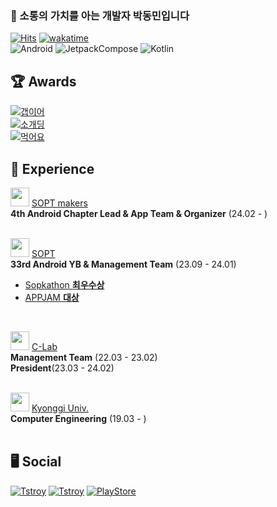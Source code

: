 ### 👋 소통의 가치를 아는 개발자 박동민입니다    
[![Hits](https://hits.seeyoufarm.com/api/count/incr/badge.svg?url=https%3A%2F%2Fgithub.com%2Fchattymin&count_bg=%2379C83D&title_bg=%23555555&icon=github.svg&icon_color=%23E7E7E7&title=hits&edge_flat=true)](https://hits.seeyoufarm.com)
[![wakatime](https://wakatime.com/badge/user/018b6af5-b526-4585-90a3-a8dd3d9e5a33.svg)](https://wakatime.com/@018b6af5-b526-4585-90a3-a8dd3d9e5a33)   
![Android](https://img.shields.io/badge/Android-3DDC84?style=for-the-badge&logo=Android&logoColor=white)
![JetpackCompose](https://img.shields.io/badge/JetpackCompose-4285F4?style=for-the-badge&logo=jetpackcompose&logoColor=white)
![Kotlin](https://img.shields.io/badge/kotlin-7F52FF?style=for-the-badge&logo=Kotlin&logoColor=white)

## 🏆 Awards
[![갭이어](https://img.shields.io/badge/경기청년%20갭이어%20프로그램%20-장려상-ddd)](https://github.com/plandamoa)   
[![소개딩](https://img.shields.io/badge/제10회%20SW%20개발보안%20해커톤%20소개딩-최우수상-ac5)](https://github.com/Don-tEuhRa)   
[![먹어요](https://img.shields.io/badge/2023%20INHA%20SW%20NET%20Zero%20공동해커톤-장려상-9cf)](https://github.com/InhaHackathon)     

## 🎁 Experience
<img src="https://github.com/chattymin/chattymin/assets/52882799/3eba4ad4-8e50-4e8e-b8b0-decf17aea2b2" width="30" height="30"/> [SOPT makers](https://makers.sopt.org/)   
**4th Android Chapter Lead & App Team & Organizer** (24.02 - )   
</br>

<img src="https://github.com/chattymin/chattymin/assets/52882799/e37c3b74-9d2a-443e-833f-a9e63a290166" width="30" height="30"/> [SOPT](https://www.sopt.org)   
**33rd Android YB &  Management Team** (23.09 - 24.01)   
- [Sopkathon **최우수상**](https://github.com/DO-SOPT-SOPKATHON-ANDROID-TEAM3)   
- [APPJAM **대상**](https://github.com/Team-Going)   
</br>

<img src="https://github.com/chattymin/chattymin/assets/52882799/880f985c-09b2-4aec-a922-cfd8ff2e27f9" width="30" height="30"/> [C-Lab](https://www.clab.page/)   
**Management Team** (22.03 - 23.02)  
**President**(23.03 - 24.02)  
</br>

<img src="https://github.com/chattymin/chattymin/assets/52882799/f9ce708e-4269-426b-a26c-68c351333022" width="30" height="30"/> [Kyonggi Univ.](https://www.kyonggi.ac.kr/www/index.do)   
**Computer Engineering** (19.03 - )  
</br>

## 🖥️ Social
[![Tstroy](https://img.shields.io/badge/개인블로그-000000?style=flat-square&logo=tistory&logoColor=white)](https://naemamdaelo.tistory.com) 
[![Tstroy](https://img.shields.io/badge/doorip팀블로그-FF4F11?style=flat-square&logo=tistory&logoColor=white)](https://teamgoinggoing.tistory.com/) 
[![PlayStore](https://img.shields.io/badge/GooglePlayStore-4285F4?style=flat-square&logo=googlepay&logoColor=white)](https://play.google.com/store/apps/developer?id=Chattymin)   
